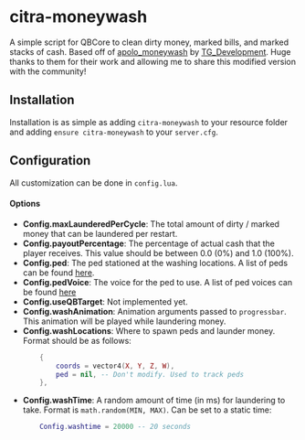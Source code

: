 # citra-moneywash
A simple script for QBCore to clean dirty money, marked bills, and marked stacks of cash. Based off of [apolo_moneywash](https://github.com/ApoloManCz/apolo_moneywash-QB) by [TG_Development](https://forum.cfx.re/u/tg_development/summary). Huge thanks to them for their work and allowing me to share this modified version with the community!

## Installation
Installation is as simple as adding `citra-moneywash` to your resource folder and adding `ensure citra-moneywash` to your `server.cfg`.

## Configuration
All customization can be done in `config.lua`.
#### Options
* **Config.maxLaunderedPerCycle**: The total amount of dirty / marked money that can be laundered per restart.
* **Config.payoutPercentage**: The percentage of actual cash that the player receives. This value should be between 0.0 (0%) and 1.0 (100%).
* **Config.ped**: The ped stationed at the washing locations. A list of peds can be found [here](https://docs.fivem.net/docs/game-references/ped-models/).
* **Config.pedVoice**: The voice for the ped to use. A list of ped voices can be found [here](https://gist.githubusercontent.com/alexguirre/0af600eb3d4c91ad4f900120a63b8992/raw/3d7e8e30ad4ce6f361c9e1b41e0a57c8f939a30a/Speeches.txt)
* **Config.useQBTarget**: Not implemented yet.
* **Config.washAnimation**: Animation arguments passed to `progressbar`. This animation will be played while laundering money.
* **Config.washLocations**: Where to spawn peds and launder money. Format should be as follows:
    ```lua
        {
            coords = vector4(X, Y, Z, W),
            ped = nil, -- Don't modify. Used to track peds
        },
    ```
* **Config.washTime**: A random amount of time (in ms) for laundering to take. Format is `math.random(MIN, MAX)`. Can be set to a static time:
    ```lua
        Config.washtime = 20000 -- 20 seconds
    ```
